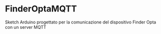 # FinderOptaMQTT
Sketch Arduino progettato per la comunicazione del dispositivo Finder Opta con un server MQTT
